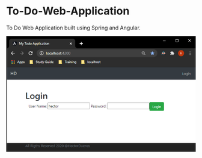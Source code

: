 # To-Do-Web-Application
To Do Web Application built using Spring and Angular.


![](images/login.png)
